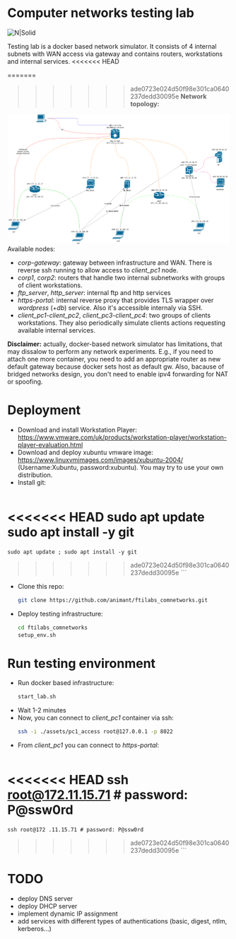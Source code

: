 # Computer networks testing lab

![N|Solid](sast-tools/cve_scanner/pictures/scanner.gif)

Testing lab is a docker based network simulator. It consists of 4 internal subnets with WAN access via gateway and contains routers, workstations and internal services.
<<<<<<< HEAD

=======
>>>>>>> ade0723e024d50f98e301ca0640237dedd30095e
**Network topology:**

![N|Solid](netscheme.png)
Available nodes:
- *corp-gateway*: gateway between infrastructure and WAN. There is reverse ssh running to allow access to *client_pc1* node.
- *corp1*, *corp2*: routers that handle two internal subnetworks with groups of client workstations.
- *ftp_server*, *http_server*: internal ftp and http services
- *https-portal*: internal reverse proxy that provides TLS wrapper over *wordpress* (+*db*) service. Also it's accessible internaly via SSH.
- *client_pc1*-*client_pc2*, *client_pc3*-*client_pc4*: two groups of clients workstations. They also periodically simulate clients actions requesting available internal services.

**Disclaimer:** actually, docker-based network simulator has limitations, that may dissalow to perform any network experiments. E.g., if you need to attach one more container, you need to add an appropriate router as new default gateway because docker sets host as default gw. Also, bacause of bridged networks design, you don't need to enable ipv4 forwarding for NAT or spoofing.



# Deployment
- Download and install Workstation Player: https://www.vmware.com/uk/products/workstation-player/workstation-player-evaluation.html
- Download and deploy xubuntu vmware image: https://www.linuxvmimages.com/images/xubuntu-2004/ (Username:Xubuntu, password:xubuntu). You may try to use your own distribution.
- Install git:
    ```sh
<<<<<<< HEAD
    sudo apt update
    sudo apt install -y git
=======
    sudo apt update ; sudo apt install -y git
>>>>>>> ade0723e024d50f98e301ca0640237dedd30095e
    ```
- Clone this repo:
    ```sh
    git clone https://github.com/animant/ftilabs_comnetworks.git
    ```
- Deploy testing infrastructure:
    ```sh
    cd ftilabs_comnetworks
    setup_env.sh
    ```

# Run testing environment

- Run docker based infrastructure:
    ```sh
    start_lab.sh
    ```
- Wait 1-2 minutes
- Now, you can connect to *client_pc1* container via ssh:
    ```sh
    ssh -i ./assets/pc1_access root@127.0.0.1 -p 8022
    ```
- From *client_pc1* you can connect to *https-portal*:
    ```sh
<<<<<<< HEAD
    ssh root@172.11.15.71 # password: P@ssw0rd
=======
    ssh root@172 .11.15.71 # password: P@ssw0rd
>>>>>>> ade0723e024d50f98e301ca0640237dedd30095e
    ```

# TODO
- deploy DNS server
- deploy DHCP server
- implement dynamic IP assignment
- add services with different types of authentications (basic, digest, ntlm, kerberos...)
